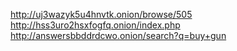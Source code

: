 http://uj3wazyk5u4hnvtk.onion/browse/505
http://hss3uro2hsxfogfq.onion/index.php
http://answersbbddrdcwo.onion/search?q=buy+gun
